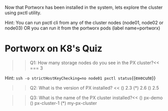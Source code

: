 Now that Portworx has been installed in the system,  lets explore the cluster using pxctl utility. 

Hint: You can run pxctl cli from any of the cluster nodes (node01, node02 or node03) OR you can run it from the portworx pods (label name=portworx)
# Portworx on K8's Quiz

>>Q1: How many storage nodes do you see in the PX cluster?<< 
=== 3

Hint:
`ssh -o strictHostKeyChecking=no node01 pxctl status`{{execute}}


>>Q2: What is the version of PX installed? << 
() 2.3
(*) 2.6
() 2.5


>>Q3: What is the name of the PX cluster installed?<< 
() px-demo
() px-cluster-1
(*) my-px-cluster

